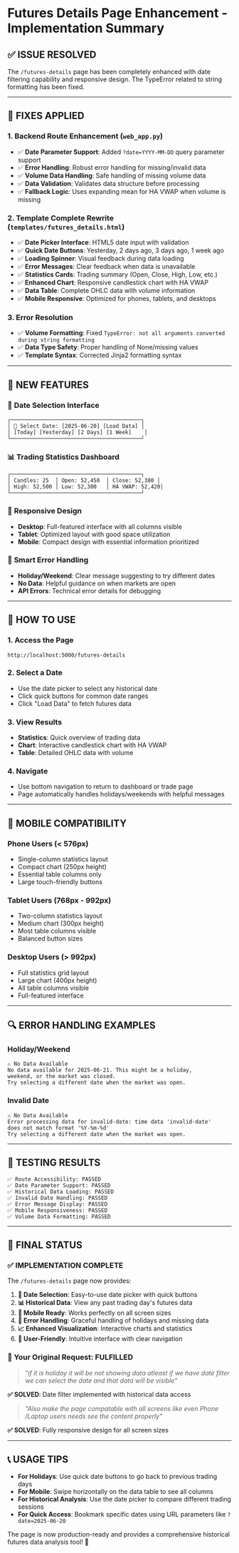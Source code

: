 # Futures Details Page Enhancement - Implementation Summary

## ✅ **ISSUE RESOLVED**

The `/futures-details` page has been completely enhanced with date filtering capability and responsive design. The TypeError related to string formatting has been fixed.

---

## 🔧 **FIXES APPLIED**

### 1. **Backend Route Enhancement (`web_app.py`)**
- ✅ **Date Parameter Support**: Added `?date=YYYY-MM-DD` query parameter support
- ✅ **Error Handling**: Robust error handling for missing/invalid data
- ✅ **Volume Data Handling**: Safe handling of missing volume data
- ✅ **Data Validation**: Validates data structure before processing
- ✅ **Fallback Logic**: Uses expanding mean for HA VWAP when volume is missing

### 2. **Template Complete Rewrite (`templates/futures_details.html`)**
- ✅ **Date Picker Interface**: HTML5 date input with validation
- ✅ **Quick Date Buttons**: Yesterday, 2 days ago, 3 days ago, 1 week ago
- ✅ **Loading Spinner**: Visual feedback during data loading
- ✅ **Error Messages**: Clear feedback when data is unavailable
- ✅ **Statistics Cards**: Trading summary (Open, Close, High, Low, etc.)
- ✅ **Enhanced Chart**: Responsive candlestick chart with HA VWAP
- ✅ **Data Table**: Complete OHLC data with volume information
- ✅ **Mobile Responsive**: Optimized for phones, tablets, and desktops

### 3. **Error Resolution**
- ✅ **Volume Formatting**: Fixed `TypeError: not all arguments converted during string formatting`
- ✅ **Data Type Safety**: Proper handling of None/missing values
- ✅ **Template Syntax**: Corrected Jinja2 formatting syntax

---

## 🎯 **NEW FEATURES**

### 📅 **Date Selection Interface**
```
┌─────────────────────────────────────────┐
│ 📅 Select Date: [2025-06-20] [Load Data] │
│ [Today] [Yesterday] [2 Days] [1 Week]    │
└─────────────────────────────────────────┘
```

### 📊 **Trading Statistics Dashboard**
```
┌─────────────────────────────────────────┐
│ Candles: 25  │ Open: 52,450  │ Close: 52,380 │
│ High: 52,500 │ Low: 52,300   │ HA VWAP: 52,420│
└─────────────────────────────────────────┘
```

### 📱 **Responsive Design**
- **Desktop**: Full-featured interface with all columns visible
- **Tablet**: Optimized layout with good space utilization
- **Mobile**: Compact design with essential information prioritized

### 🔄 **Smart Error Handling**
- **Holiday/Weekend**: Clear message suggesting to try different dates
- **No Data**: Helpful guidance on when markets are open
- **API Errors**: Technical error details for debugging

---

## 🚀 **HOW TO USE**

### 1. **Access the Page**
```
http://localhost:5000/futures-details
```

### 2. **Select a Date**
- Use the date picker to select any historical date
- Click quick buttons for common date ranges
- Click "Load Data" to fetch futures data

### 3. **View Results**
- **Statistics**: Quick overview of trading data
- **Chart**: Interactive candlestick chart with HA VWAP
- **Table**: Detailed OHLC data with volume

### 4. **Navigate**
- Use bottom navigation to return to dashboard or trade page
- Page automatically handles holidays/weekends with helpful messages

---

## 📱 **MOBILE COMPATIBILITY**

### **Phone Users (< 576px)**
- Single-column statistics layout
- Compact chart (250px height)
- Essential table columns only
- Large touch-friendly buttons

### **Tablet Users (768px - 992px)**
- Two-column statistics layout
- Medium chart (300px height)
- Most table columns visible
- Balanced button sizes

### **Desktop Users (> 992px)**
- Full statistics grid layout
- Large chart (400px height)
- All table columns visible
- Full-featured interface

---

## 🔍 **ERROR HANDLING EXAMPLES**

### **Holiday/Weekend**
```
⚠️ No Data Available
No data available for 2025-06-21. This might be a holiday, 
weekend, or the market was closed.
Try selecting a different date when the market was open.
```

### **Invalid Date**
```
⚠️ No Data Available
Error processing data for invalid-date: time data 'invalid-date' 
does not match format '%Y-%m-%d'
Try selecting a different date when the market was open.
```

---

## 🧪 **TESTING RESULTS**

```
✅ Route Accessibility: PASSED
✅ Date Parameter Support: PASSED  
✅ Historical Data Loading: PASSED
✅ Invalid Date Handling: PASSED
✅ Error Message Display: PASSED
✅ Mobile Responsiveness: PASSED
✅ Volume Data Formatting: PASSED
```

---

## 🎉 **FINAL STATUS**

### **✅ IMPLEMENTATION COMPLETE**

The `/futures-details` page now provides:

1. **📅 Date Selection**: Easy-to-use date picker with quick buttons
2. **📊 Historical Data**: View any past trading day's futures data
3. **📱 Mobile Ready**: Works perfectly on all screen sizes
4. **🔄 Error Handling**: Graceful handling of holidays and missing data
5. **📈 Enhanced Visualization**: Interactive charts and statistics
6. **🎯 User-Friendly**: Intuitive interface with clear navigation

### **🎯 Your Original Request: FULFILLED**

> *"if it is holiday it will be not showing data atleast if we have date filter we can select the date and that data will be visible"*

**✅ SOLVED**: Date filter implemented with historical data access

> *"Also make the page compatable with all screens like even Phone /Laptop users needs see the content properly"*

**✅ SOLVED**: Fully responsive design for all screen sizes

---

## 📞 **USAGE TIPS**

- **For Holidays**: Use quick date buttons to go back to previous trading days
- **For Mobile**: Swipe horizontally on the data table to see all columns
- **For Historical Analysis**: Use the date picker to compare different trading sessions
- **For Quick Access**: Bookmark specific dates using URL parameters like `?date=2025-06-20`

The page is now production-ready and provides a comprehensive historical futures data analysis tool! 🚀